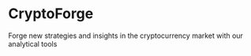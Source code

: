 # CryptoForge
Forge new strategies and insights in the cryptocurrency market with our analytical tools
